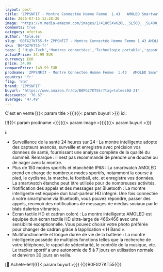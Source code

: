 ```yaml
---
layout: post
title: 'ZPPSNFIT - Montre Connectée Homme Femme  1.43   AMOLED Smartwatch avec Appel Bluetooth  Montre Connectee avec Moniteur de Fréquence Cardiaque  Podomètre Etanche IP68 Montre Intelligente pour Android iOS'
date: 2025-07-15 12:28:20
image: 'https://m.media-amazon.com/images/I/41805XwK2OL._SL500_._SL400_.jpg'
comments: true
category: ofertas
author: 'tole.es'
slug: 'B0FG27KT55-fr ZPPSNFIT - Montre Connectée Homme Femme 1.43 AMOLED...'
sku: 'B0FG27KT55-fr'
tags: [ 'High-Tech','Montres connectées','Technologie portable','zppsnfit','🇫🇷', ]
actualPrice: 34.99 EUR
currency: EUR
price: 34.99
comparePrice: 149.99 EUR
prodname: 'ZPPSNFIT - Montre Connectée Homme Femme  1.43   AMOLED Smartwatch avec Appel Bluetooth  Montre Connectee avec Moniteur de Fréquence Cardiaque  Podomètre Etanche IP68 Montre Intelligente pour Android iOS'
country: 'fr'
flag: '🇫🇷'
brand: 'ZPPSNFIT'
buyurl: 'https://www.amazon.fr/dp/B0FG27KT55/?tag=tolees0d-21'
descuento: '76.67'
average: '47.49'
---
```


C'est en vente [{{< param title >}}]({{< param buyurl >}}) ici:

[![{{< param prodname >}}]({{< param image >}})]({{< param buyurl >}})

ℹ️:

- Surveillance de la santé 24 heures sur 24 : La montre intelligente adopte des capteurs avancés, surveille et enregistre avec précision vos données de santé, fournissant une analyse complète de la qualité du sommeil. Remarque : il nest pas recommandé de prendre une douche ou de nager avec la montre.
- Plus de 150 modes sportifs et étanchéité IP68 : La smartwatch AMOLED prend en charge de nombreux modes sportifs, notamment la course à pied, le cyclisme, la marche, le football, etc. et enregistre vos données. La smartwatch étanche peut être utilisée pour de nombreuses activités.
- Notification des appels et des messages par Bluetooth : La montre intelligente est équipée dun haut-parleur HD intégré. Une fois connectée à votre smartphone via Bluetooth, vous pouvez répondre, passer des appels, recevoir des notifications de messages de médias sociaux par le biais dalertes vibrantes.
- Écran tactile HD et cadran coloré : La montre intelligente AMOLED est équipée dun écran tactile HD ultra-large de 466x466 avec une sensibilité exceptionnelle. Vous pouvez choisir votre photo préférée pour changer de cadran grâce à lapplication « H Band ».
- Multifonctionnelle et longue durée de vie de la batterie : La montre intelligente possède de multiples fonctions telles que la recherche de votre téléphone, le rappel de sédentarité, le contrôle de la musique, etc. Le tracker sportif a une autonomie de 5 à 7 jours en utilisation normale et denviron 30 jours en veille.

[🛒 Achète-le!!]({{< param buyurl >}})
{{<world>}}B0FG27KT55{{</world>}}
